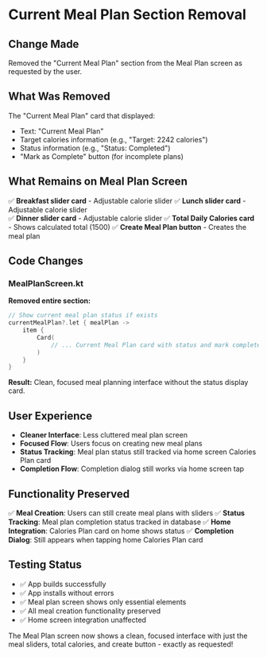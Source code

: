 # Current Meal Plan Section Removal

## Change Made

Removed the "Current Meal Plan" section from the Meal Plan screen as requested by the user.

## What Was Removed

The "Current Meal Plan" card that displayed:

- Text: "Current Meal Plan"
- Target calories information (e.g., "Target: 2242 calories")
- Status information (e.g., "Status: Completed")
- "Mark as Complete" button (for incomplete plans)

## What Remains on Meal Plan Screen

✅ **Breakfast slider card** - Adjustable calorie slider
✅ **Lunch slider card** - Adjustable calorie slider  
✅ **Dinner slider card** - Adjustable calorie slider
✅ **Total Daily Calories card** - Shows calculated total (1500)
✅ **Create Meal Plan button** - Creates the meal plan

## Code Changes

### MealPlanScreen.kt

**Removed entire section:**

```kotlin
// Show current meal plan status if exists
currentMealPlan?.let { mealPlan ->
    item {
        Card(
            // ... Current Meal Plan card with status and mark complete button
        )
    }
}
```

**Result:** Clean, focused meal planning interface without the status display card.

## User Experience

- **Cleaner Interface**: Less cluttered meal plan screen
- **Focused Flow**: Users focus on creating new meal plans
- **Status Tracking**: Meal plan status still tracked via home screen Calories Plan card
- **Completion Flow**: Completion dialog still works via home screen tap

## Functionality Preserved

✅ **Meal Creation**: Users can still create meal plans with sliders
✅ **Status Tracking**: Meal plan completion status tracked in database
✅ **Home Integration**: Calories Plan card on home shows status
✅ **Completion Dialog**: Still appears when tapping home Calories Plan card

## Testing Status

- ✅ App builds successfully
- ✅ App installs without errors
- ✅ Meal plan screen shows only essential elements
- ✅ All meal creation functionality preserved
- ✅ Home screen integration unaffected

The Meal Plan screen now shows a clean, focused interface with just the meal sliders, total calories, and create button - exactly as requested!
